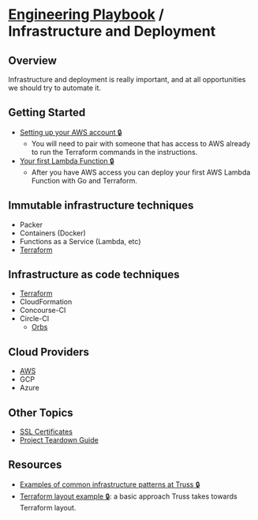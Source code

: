# [Engineering Playbook](../README.md) / Infrastructure and Deployment

## Overview

Infrastructure and deployment is really important, and at all opportunities we should try to automate it.

## Getting Started

- [Setting up your AWS account 🔒](https://github.com/trussworks/legendary-waddle/blob/master/docs/how-to/setup-new-user.md)
  - You will need to pair with someone that has access to AWS already to run the Terraform commands in the instructions.
- [Your first Lambda Function 🔒](./getting_started/your_first_lambda_function.md)
  - After you have AWS access you can deploy your first AWS Lambda Function with Go and Terraform.

## Immutable infrastructure techniques

- Packer
- Containers (Docker)
- Functions as a Service (Lambda, etc)
- [Terraform](./tf/README.md)

## Infrastructure as code techniques

- [Terraform](./tf/README.md)
- CloudFormation
- Concourse-CI
- Circle-CI
  - [Orbs](./circleci/orbs.md)

## Cloud Providers

- [AWS](./aws/README.md)
- GCP
- Azure

## Other Topics

- [SSL Certificates](./certs/README.md)
- [Project Teardown Guide](./teardown.md)

## Resources

- [Examples of common infrastructure patterns at Truss 🔒](https://github.com/trussworks/truss-infra)
- [Terraform layout example 🔒](https://github.com/trussworks/terraform-layout-example): a basic approach Truss takes towards Terraform layout.
